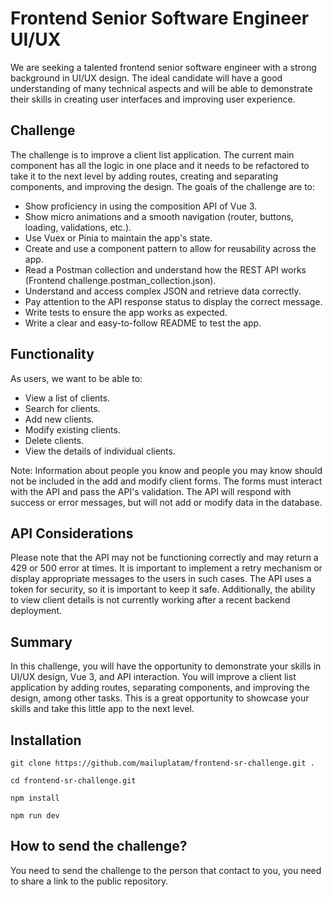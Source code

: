 # Frontend Senior Software Engineer UI/UX
We are seeking a talented frontend senior software engineer with a strong background in UI/UX design. The ideal candidate will have a good understanding of many technical aspects and will be able to demonstrate their skills in creating user interfaces and improving user experience.

## Challenge
The challenge is to improve a client list application. The current main component has all the logic in one place and it needs to be refactored to take it to the next level by adding routes, creating and separating components, and improving the design.
The goals of the challenge are to:
* Show proficiency in using the composition API of Vue 3.
* Show micro animations and a smooth navigation (router, buttons, loading, validations, etc.).
* Use Vuex or Pinia to maintain the app's state.
* Create and use a component pattern to allow for reusability across the app.
* Read a Postman collection and understand how the REST API works (Frontend challenge.postman_collection.json).
* Understand and access complex JSON and retrieve data correctly.
* Pay attention to the API response status to display the correct message.
* Write tests to ensure the app works as expected.
* Write a clear and easy-to-follow README to test the app.



## Functionality

As users, we want to be able to:
* View a list of clients.
* Search for clients.
* Add new clients.
* Modify existing clients.
* Delete clients.
* View the details of individual clients.

Note: Information about people you know and people you may know should not be included in the add and modify client forms.
The forms must interact with the API and pass the API's validation. The API will respond with success or error messages, but will not add or modify data in the database.

## API Considerations
Please note that the API may not be functioning correctly and may return a 429 or 500 error at times. It is important to implement a retry mechanism or display appropriate messages to the users in such cases. The API uses a token for security, so it is important to keep it safe.
Additionally, the ability to view client details is not currently working after a recent backend deployment.

## Summary
In this challenge, you will have the opportunity to demonstrate your skills in UI/UX design, Vue 3, and API interaction. You will improve a client list application by adding routes, separating components, and improving the design, among other tasks. This is a great opportunity to showcase your skills and take this little app to the next level.

## Installation

```
git clone https://github.com/mailuplatam/frontend-sr-challenge.git .
```

```
cd frontend-sr-challenge.git
```

```
npm install
```

```
npm run dev
```

## How to send the challenge?

You need to send the challenge to the person that contact to you, you need to share a link to the public repository.